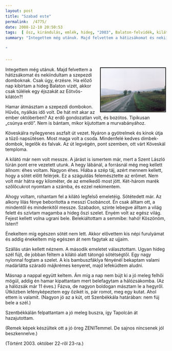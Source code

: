 ```yaml
---
layout: post
title: "Szabad este"
permalink:  /4775/ 
date: 2008-12-10 20:50:53
tags:  [ ősz, kirándulás, emlék, hideg, "2003", Balaton-felvidék, kilátó, Köveskál ] 
summary: "Integettem még utánuk. Majd felvettem a hátizsákomat és nekiindultam a szepezdi domboknak. Csak úgy, érzésre. Ha előző nap kibírtam a hideg Balaton vizét, akkor csak túlélek egy éjszakát az Eötvös-kilátón?!

"

---
```

  
<a href="http://picasaweb.google.com/aranyozottpatkoszeg/Egyeb#5278254302524820066"><img src="/files/images/taj_uton01.jpg" width="202" height="136" vspace="2" hspace="2" border="2" align="right" /></a>Integettem még utánuk. Majd felvettem a hátizsákomat és nekiindultam a szepezdi domboknak. Csak úgy, érzésre. Ha előző nap kibírtam a hideg Balaton vizét, akkor csak túlélek egy éjszakát az Eötvös-kilátón?!

Hamar átmásztam a szepezdi dombokon. Hűvős, nyálkás idő volt. De hát mit akar az ember októberben? Az erdő gondozatlan volt, és bozótos. Tipikusan &bdquo;csúnya erdő&rdquo;. Nem is bántam, mikor kijutottam a murvabányához.

Köveskálra nyílegyenes aszfalt út vezet. Nyáron a gyötrelmek és kínok útja a tűző napsütésen. Most maga volt a csoda. Mindenfelé kedves dimbek-dombok, legelők és falvak. Az út legvégén, pont szemben, ott várt Köveskál temploma.

A kilátó már nem volt messze. A járást is ismertem már, mert a Szent László túrán pont erre vezetett utunk. A hegy lábánál, a forrásnál még meg kellett állnom: éhes voltam. Nagyon éhes. Hiába a szép táj, azért mennem kellett, hogy a sötét előtt felérjek. Ez a száguldás felemésztette az erőmet. Nem volt már hátra egy kilométer, de az emelkedő most jött. Két-három marék szőlőcukrot nyomtam a számba, és ezzel nekimentem.

Ahogy voltam, rohantam fel a kilátó legfelső emeletéig. Sötétedett már. Az alkony lilás fénye beborította a messzi Csobáncot. Én csak álltam ott, a mindentől és mindenkitől messze. Szabadon, szinte lebegve álltam a világ felett és szívtam magamba a hideg őszi szelet. Enyém volt az egész világ. Fejest kellett volna ugrani bele. Belekiáltottam a semmibe: hahó! Köszönöm, Isten!! 

Énekeltem míg egészen sötét nem lett. Akkor elővettem kis népi furulyámat és addig énekeltem míg egészen át nem fagytak az ujjaim.

Szállás után kellett néznem. A második emeletet választottam. Ugyan hideg szél fújt, de jobban féltem a kilátó alatt tátongó sötétségtől. Egy nagy nylonnal fogtam a szelet. A kis bambuszfáklya fényénél bekaptam valami madárlátta száradó májkrémes kenyeret, majd lefeküdtem aludni.

Másnap a nappal együtt keltem. Ám míg a nap nem bújt ki a jó meleg felhői mögül, addig én hamar kipattantam mert belefagytam a hálózsákomba. (Az a hálózsák már 11 éves.) Fázva, de nagyon boldogan másztam le a hegyről. Útközben lefényképeztem egy őzikét is, pár romot, meg egy kutat. Ahol ettem is valamit. (Nagyon jó az a kút, ott Szenbékkála határában: nem fúj bele a szél.)

Szentbékkálán felpattantam a jó meleg buszra, így Tapolcán át hazajutottam.

(Remek képek készültek ott a jó öreg ZENITemmel. De sajnos nincsenek jól beszkennelve.)



(Történt 2003. október 22-ről 23-ra.)

&nbsp;

